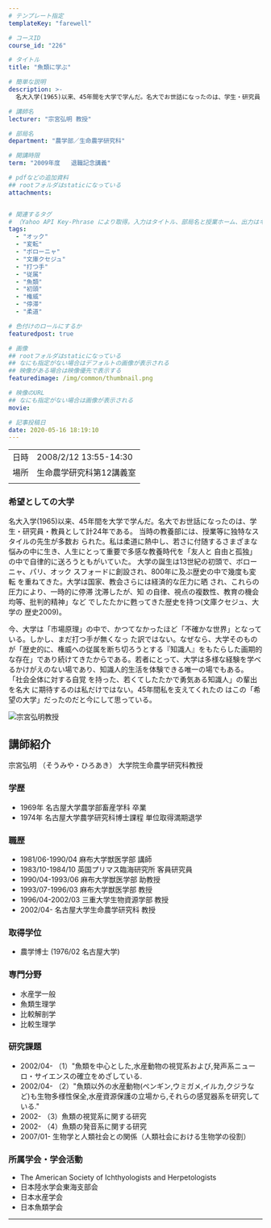 ```yaml
---
# テンプレート指定
templateKey: "farewell"

# コースID
course_id: "226"

# タイトル
title: "魚類に学ぶ"

# 簡単な説明
description: >-
  名大入学(1965)以来、45年間を大学で学んだ。名大でお世話になったのは、学生・研究員・教員として計24年である。 当時の教養部には、授業等に独特なスタイルの先生が多数お られた。私は柔道に熱中し、若さに付随するさまざまな悩みの中に生き、人生にとって重要で多感な教養時代を「友人と 自由と孤独」の中で自律的に送ろうともがいていた。 大学の誕生は13世紀の初頭で、ボローニャ、パリ、オック スフォ ....

# 講師名
lecturer: "宗宮弘明 教授"

# 部局名
department: "農学部／生命農学研究科"

# 開講時限
term: "2009年度	退職記念講義"

# pdfなどの追加資料
## rootフォルダはstaticになっている
attachments:


# 関連するタグ
# （Yahoo API Key-Phrase により取得。入力はタイトル、部局名と授業ホーム、出力はキーフレーズ（tags））
tags:
  - "オック"
  - "変転"
  - "ボローニャ"
  - "文庫クセジュ"
  - "打つ手"
  - "従属"
  - "魚類"
  - "初頭"
  - "権威"
  - "停滞"
  - "柔道"

# 色付けのロールにするか
featuredpost: true

# 画像
## rootフォルダはstaticになっている
## なにも指定がない場合はデフォルトの画像が表示される
## 映像がある場合は映像優先で表示する
featuredimage: /img/common/thumbnail.png

# 映像のURL
## なにも指定がない場合は画像が表示される
movie: 

# 記事投稿日
date: 2020-05-16 18:19:10
---
```


|   |   |
|---|---|
| 日時 | 2008/2/12  13:55-14:30 |
| 場所 | 生命農学研究科第12講義室 |
|   |   |


### 希望としての大学 

名大入学(1965)以来、45年間を大学で学んだ。名大でお世話になったのは、学生・研究員・教員として計24年である。 当時の教養部には、授業等に独特なスタイルの先生が多数お られた。私は柔道に熱中し、若さに付随するさまざまな悩みの中に生き、人生にとって重要で多感な教養時代を「友人と 自由と孤独」の中で自律的に送ろうともがいていた。 大学の誕生は13世紀の初頭で、ボローニャ、パリ、オック スフォードに創設され、800年に及ぶ歴史の中で幾度も変転 を重ねてきた。大学は国家、教会さらには経済的な圧力に晒 され、これらの圧力により、一時的に停滞 沈滞したが、知 の自律、視点の複数性、教育の機会均等、批判的精神」など でしたたかに甦ってきた歴史を持つ(文庫クセジュ、大学の 歴史2009)。 

今、大学は「市場原理」の中で、かつてなかったほど「不確かな世界」となっている。しかし、まだ打つ手が無くなっ た訳ではない。なぜなら、大学そのものが「歴史的に、権威への従属を断ち切ろうとする『知識人』をもたらした画期的な存在」であり続けてきたからである。若者にとって、大学は多様な経験を学べるかけがえのない場であり、知識人的生活を体験できる唯一の場でもある。 「社会全体に対する自覚 を持った、若くてしたたかで勇気ある知識人」の輩出を名大 に期待するのは私だけではない。45年間私を支えてくれたの はこの「希望の大学」だったのだと今にして思っている。


![宗宮弘明教授](https://ocw.nagoya-u.jp/files/226/s_sohmiya.jpg)  

## 講師紹介

宗宮弘明 （そうみや・ひろあき） 大学院生命農学研究科教授 

### 学歴

  * 1969年  名古屋大学農学部畜産学科 卒業
  * 1974年  名古屋大学農学研究科博士課程 単位取得満期退学

### 職歴

  * 1981/06-1990/04  麻布大学獣医学部 講師
  * 1983/10-1984/10  英国プリマス臨海研究所 客員研究員
  * 1990/04-1993/06  麻布大学獣医学部 助教授
  * 1993/07-1996/03  麻布大学獣医学部 教授
  * 1996/04-2002/03  三重大学生物資源学部 教授
  * 2002/04-  名古屋大学生命農学研究科 教授

### 取得学位

  * 農学博士 (1976/02 名古屋大学)

### 専門分野

  * 水産学一般
  * 魚類生理学
  * 比較解剖学
  * 比較生理学

### 研究課題

  * 2002/04-   （1）"魚類を中心とした,水産動物の視覚系および,発声系ニューロ・サイエンスの確立をめざしている.
  * 2002/04-   （2）"魚類以外の水産動物(ペンギン,ウミガメ,イルカ,クジラなど)も生物多様性保全,水産資源保護の立場から,それらの感覚器系を研究している."
  * 2002-   （3）魚類の視覚系に関する研究
  * 2002-   （4）魚類の発音系に関する研究
  * 2007/01-   生物学と人類社会との関係（人類社会における生物学の役割）

### 所属学会・学会活動

  * The American Society of Ichthyologists and Herpetologists
  * 日本陸水学会東海支部会
  * 日本水産学会
  * 日本魚類学会





-----